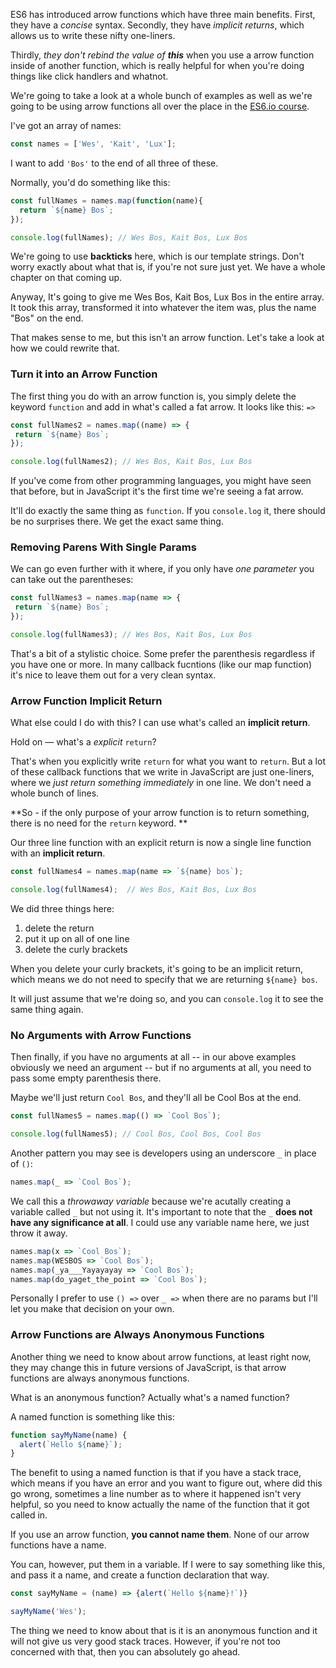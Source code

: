 ES6 has introduced arrow functions which have three main benefits. First, they have a _concise_ syntax. Secondly, they have _implicit returns_, which allows us to write these nifty one-liners.

Thirdly, _they don't rebind the value of **this**_ when you use a arrow function inside of another function, which is really helpful for when you're doing things like click handlers and whatnot.
 
We're going to take a look at a whole bunch of examples as well as we're going to be using arrow functions all over the place in the [ES6.io course](https://ES6.io).

I've got an array of names:

```js
const names = ['Wes', 'Kait', 'Lux'];
```

I want to add `'Bos'` to the end of all three of these. 

Normally, you'd do something like this:
 

```js
const fullNames = names.map(function(name){
  return `${name} Bos`;
});

console.log(fullNames); // Wes Bos, Kait Bos, Lux Bos
```

We're going to use **backticks** here, which is our template strings. Don't worry exactly about what that is, if you're not sure just yet. We have a whole chapter on that coming up.

Anyway, It's going to give me Wes Bos, Kait Bos, Lux Bos in the entire array. It took this array, transformed it into whatever the item was, plus the name "Bos" on the end.

That makes sense to me, but this isn't an arrow function. Let's take a look at how we could rewrite that. 

### Turn it into an Arrow Function

The first thing you do with an arrow function is, you simply delete the keyword `function` and add in what's called a fat arrow. It looks like this: `=>`

```js
const fullNames2 = names.map((name) => {
 return `${name} Bos`;
});

console.log(fullNames2); // Wes Bos, Kait Bos, Lux Bos
```

If you've come from other programming languages, you might have seen that before, but in JavaScript it's the first time we're seeing a fat arrow.

It'll do exactly the same thing as `function`. If you `console.log` it, there should be no surprises there. We get the exact same thing. 

### Removing Parens With Single Params

We can go even further with it where, if you only have _one parameter_ you can take out the parentheses:

```js
const fullNames3 = names.map(name => {
 return `${name} Bos`;
});

console.log(fullNames3); // Wes Bos, Kait Bos, Lux Bos
```

That's a bit of a stylistic choice. Some prefer the parenthesis regardless if you have one or more. In many callback fucntions (like our map function) it's nice to leave them out for a very clean syntax.
 
### Arrow Function Implicit Return

What else could I do with this? I can use what's called an **implicit return**.

Hold on — what's a _explicit_ `return`? 

That's when you explicitly write `return` for what you want to `return`. But a lot of these callback functions that we write in JavaScript are just one-liners, where we _just return something immediately_ in one line. We don't need a whole bunch of lines. 

**So - if the only purpose of your arrow function is to return something, there is no need for the `return` keyword. **

Our three line function with an explicit return is now a single line function with an **implicit return**.

```js
const fullNames4 = names.map(name => `${name} bos`);

console.log(fullNames4);  // Wes Bos, Kait Bos, Lux Bos
```

We did three things here:


1. delete the return
2. put it up on all of one line
3. delete the curly brackets

When you delete your curly brackets, it's going to be an implicit return, which means we do not need to specify that we are returning `${name} bos`. 

It will just assume that we're doing so, and you can `console.log` it to see the same thing again.

### No Arguments with Arrow Functions

Then finally, if you have no arguments at all -- in our above examples obviously we need an argument -- but if no arguments at all, you need to pass some empty parenthesis there. 

Maybe we'll just return `Cool Bos`, and they'll all be Cool Bos at the end. 

```js
const fullNames5 = names.map(() => `Cool Bos`);

console.log(fullNames5); // Cool Bos, Cool Bos, Cool Bos
```

Another pattern you may see is developers using an underscore `_` in place of `()`:

```js
names.map(_ => `Cool Bos`);
```

We call this a _throwaway variable_ because we're acutally creating a variable called `_` but not using it. It's important to note that the `_` **does not have any significance at all**. I could use any variable name here, we just throw it away. 

```js
names.map(x => `Cool Bos`);
names.map(WESBOS => `Cool Bos`);
names.map(_ya___Yayayayay => `Cool Bos`);
names.map(do_yaget_the_point => `Cool Bos`);
```

Personally I prefer to use `() =>` over `_ =>` when there are no params but I'll let you make that decision on your own. 

### Arrow Functions are Always Anonymous Functions

Another thing we need to know about arrow functions, at least right now, they may change this in future versions of JavaScript, is that arrow functions are always anonymous functions. 

What is an anonymous function? Actually what's a named function?

A named function is something like this: 


```js
function sayMyName(name) {
  alert(`Hello ${name}`);
}
```

The benefit to using a named function is that if you have a stack trace, which means if you have an error and you want to figure out, where did this go wrong, sometimes a line number as to where it happened isn't very helpful, so you need to know actually the name of the function that it got called in. 

If you use an arrow function, **you cannot name them**. None of our arrow functions have a name. 

You can, however, put them in a variable. If I were to say something like this, and pass it a name, and create a function declaration that way.
 
```js
const sayMyName = (name) => {alert(`Hello ${name}!`)}

sayMyName('Wes');
```

The thing we need to know about that is it is an anonymous function and it will not give us very good stack traces. However, if you're not too concerned with that, then you can absolutely go ahead.
